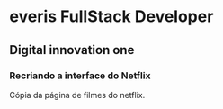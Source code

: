 # everis FullStack Developer
## Digital innovation one

### Recriando a interface do Netflix
Cópia da página de filmes do netflix.

